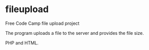 # fileupload

Free Code Camp file upload project

The program uploads a file to the server and provides the file size.

PHP and HTML.
